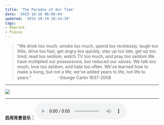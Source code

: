 ```yaml
---
title: 'The Paradox of Our Time'
date: '2015-10-16 06:08:44'
updated: '2015-10-19 10:24:39'
tags: 
- Reprint
- Pieces
---
```


>"We drink too much, smoke too much, spend too recklessly, laugh too little, drive too fast, get angry too quickly, stay up too late, get up too tired, read too seldom, watch TV too much, and pray too seldom.We have multiplied our possessions, but reduced our values. We talk too much, love too seldom, and hate too often. We've learned how to make a living, but not a life; we've added years to life, not life to years."
>　　　　　　-George Carlin 1937-2008

---

![](/img/the-paradox-of-our-time/1.jpg)

---

**启用背景音乐：**<audio controls="controls" autoplay src="e.mp3"  />

<script type="text/javascript">
/*
<div id = "inner" style="width:100%;margin:0 auto;background:#fff;" >
<div id = "inner_inner_left" style="width:80%;margin:0 auto;background:#fff;text-align:left;font-family:STHeiTi,"Helvetica Neue","Helvetica","Microsoft YaHei","WenQuanYi Micro Hei",Arial,sans-serif;" >
<div id = "inner_inner_center" style="width:100%;margin:0 auto;background:#fff;text-align:center;" ><strong><i>"The Paradox of Our Time"</i></strong></div>
　　The paradox of our time in history is that we have taller buildings, but shorter tempers; wider freeways, but narrower viewpoints; we spend more, but have less; we buy more, but enjoy it less.

　　We have bigger houses and smaller families; more conveniences, but less time; we have more degrees, but less sense; more knowledge, but less judgment; more experts, but more problems; more medicine, but less wellness.

　　We drink too much, smoke too much, spend too recklessly, laugh too little, drive too fast, get angry too quickly, stay up too late, get up too tired, read too seldom, watch TV too much, and pray too seldom.

　　We have multiplied our possessions, but reduced our values. We talk too much, love too seldom, and hate too often. We've learned how to make a living, but not a life; we've added years to life, not life to years.

　　We've been all the way to the moon and back, but have trouble crossing the street to meet the new neighbor. We've conquered outer space, but not inner space; we've done larger things, but not better things.

　　We've cleaned up the air, but polluted the soul; we've split the atom, but not our prejudice.

　　We write more, but learn less; we plan more, but accomplish less. We've learned to rush, but not to wait; we have higher incomes, but lower morals; we have more food, but less appeasement; we build more computers to hold more information to produce more copies than ever, but have less communication; we've become long on quantity, but short on quality.

　　These are the times of fast foods and slow digestion; tall men, and short character; steep profits, and shallow relationships. These are the times of world peace, but domestic warfare; more leisure, but less fun; more kinds of food, but less nutrition.

　　These are days of two incomes, but more divorce; of fancier houses, but broken homes. These are days of quick trips, disposable diapers, throw away morality, one- night stands, overweight bodies, and pills that do everything from cheer to quiet to kill.

　　It is a time when there is much in the show window and nothing in the stockroom; a time when technology has brought this letter to you, and a time when you can choose either to make a difference, or to just hit delete...
　　
　　
</div></div>
*/
</script>
